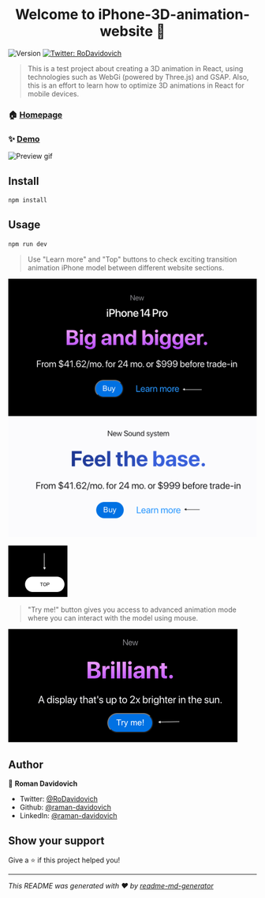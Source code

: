<h1 align="center">Welcome to iPhone-3D-animation-website 👋</h1>
<p>
  <img alt="Version" src="https://img.shields.io/badge/version-0.0.0-blue.svg?cacheSeconds=2592000" />
  <a href="https://twitter.com/RoDavidovich" target="_blank">
    <img alt="Twitter: RoDavidovich" src="https://img.shields.io/twitter/follow/RoDavidovich.svg?style=social" />
  </a>
</p>

> This is a test project about creating a 3D animation in React, using technologies such as WebGi (powered by Three.js) and GSAP. Also, this is an effort to learn how to optimize 3D animations in React for mobile devices.

### 🏠 [Homepage](iphoneanimation.tech)

### ✨ [Demo](iphoneanimation.tech)

![Preview gif](./src/assets/preview.gif)

## Install

```sh
npm install
```

## Usage

```sh
npm run dev
```

> Use "Learn more" and "Top" buttons to check exciting transition animation iPhone model between different website sections.

![Website screenshot](./src/assets/screenshots/firstScreen.png)
![Website screenshot](./src/assets/screenshots/secondScreen.png)

![Website screenshot](./src/assets/screenshots/thirdScreen.png)

> "Try me!" button gives you access to advanced animation mode where you can interact with the model using mouse.

![Website screenshot](./src/assets/screenshots/fourthScreen.png)

## Author

👤 **Roman Davidovich**

- Twitter: [@RoDavidovich](https://twitter.com/RoDavidovich)
- Github: [@raman-davidovich](https://github.com/raman-davidovich)
- LinkedIn: [@raman-davidovich](https://linkedin.com/in/raman-davidovich)

## Show your support

Give a ⭐️ if this project helped you!

---

_This README was generated with ❤️ by [readme-md-generator](https://github.com/kefranabg/readme-md-generator)_
